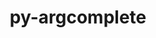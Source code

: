 ---
title: "py-argcomplete"
layout: cache
categories: [package, v0.22.0]
meta: {"versions": ["3.1.2"], "compilers": ["gcc@=10.2.1", "gcc@=7.5.0"], "oss": ["centos7", "ubuntu18.04"], "platforms": ["linux"], "targets": ["x86_64_v3"], "stacks": ["developer-tools", "developer-tools-manylinux2014", "root"], "num_specs": 2, "num_specs_by_stack": {"root": 2, "developer-tools-manylinux2014": 1, "developer-tools": 1}}
spec_details: [{"hash": "fpdcjkjgytcue7mxx6woju2qcihkljtu", "compiler": "gcc@=10.2.1", "versions": ["3.1.2"], "os": "centos7", "platform": "linux", "target": "x86_64_v3", "variants": ["build_system=python_pip"], "stacks": ["root", "developer-tools-manylinux2014"], "size": "-", "tarball": "https://binaries.spack.io/releases/v0.22.0/build_cache/linux-centos7-x86_64_v3/gcc-10.2.1/py-argcomplete-3.1.2/linux-centos7-x86_64_v3-gcc-10.2.1-py-argcomplete-3.1.2-fpdcjkjgytcue7mxx6woju2qcihkljtu.spack"}, {"hash": "wkgvnfvqf33pdp5ohm4zcycrzr7tz3uo", "compiler": "gcc@=7.5.0", "versions": ["3.1.2"], "os": "ubuntu18.04", "platform": "linux", "target": "x86_64_v3", "variants": ["build_system=python_pip"], "stacks": ["root", "developer-tools"], "size": "-", "tarball": "https://binaries.spack.io/releases/v0.22.0/build_cache/linux-ubuntu18.04-x86_64_v3/gcc-7.5.0/py-argcomplete-3.1.2/linux-ubuntu18.04-x86_64_v3-gcc-7.5.0-py-argcomplete-3.1.2-wkgvnfvqf33pdp5ohm4zcycrzr7tz3uo.spack"}]
---